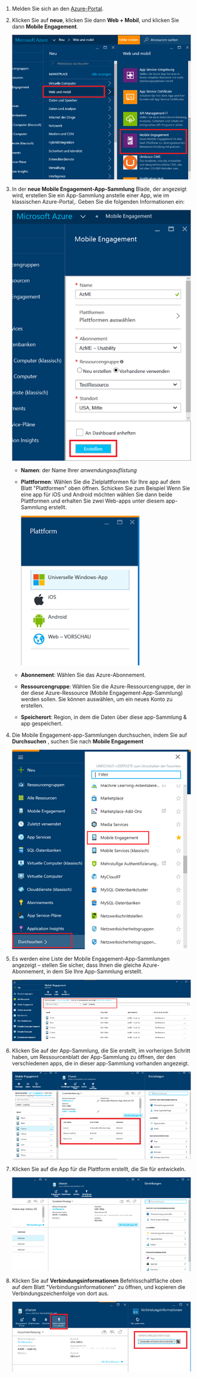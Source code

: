 
1. Melden Sie sich an den [Azure-Portal](https://portal.azure.com).
2. Klicken Sie auf **neue**, klicken Sie dann **Web + Mobil**, und klicken Sie dann **Mobile Engagement**.
   
    ![](./media/mobile-engagement-create-app-in-portal-new/browse-azme-extension.png)
3. In der **neue Mobile Engagement-App-Sammlung** Blade, der angezeigt wird, erstellen Sie ein App-Sammlung anstelle einer App, wie im klassischen Azure-Portal,. Geben Sie die folgenden Informationen ein:
   
    ![](./media/mobile-engagement-create-app-in-portal-new/new-azme-app.png)
   
   * **Namen**: der Name Ihrer *anwendungsauflistung* 
   * **Plattformen**: Wählen Sie die Zielplattformen für Ihre app auf dem Blatt "Plattformen" oben öffnen. Schicken Sie zum Beispiel Wenn Sie eine app für iOS und Android möchten wählen Sie dann beide Plattformen und erhalten Sie zwei Web-apps unter diesem app-Sammlung erstellt. 
     
      ![](./media/mobile-engagement-create-app-in-portal-new/choose-platform.png)
   * **Abonnement**: Wählen Sie das Azure-Abonnement. 
   * **Ressourcengruppe**: Wählen Sie die Azure-Ressourcengruppe, der in der diese Azure-Ressource (Mobile Engagement-App-Sammlung) werden sollen. Sie können auswählen, um ein neues Konto zu erstellen.  
   * **Speicherort**: Region, in dem die Daten über diese app-Sammlung & app gespeichert.
4. Die Mobile Engagement-app-Sammlungen durchsuchen, indem Sie auf **Durchsuchen** , suchen Sie nach **Mobile Engagement**
   
    ![](./media/mobile-engagement-create-app-in-portal-new/browse-mobile-engagement-menu.png)
5. Es werden eine Liste der Mobile Engagement-App-Sammlungen angezeigt – stellen Sie sicher, dass Ihnen die gleiche Azure-Abonnement, in dem Sie Ihre App-Sammlung erstellt.
   
    ![](./media/mobile-engagement-create-app-in-portal-new/browse-mobile-engagement.png)
6. Klicken Sie auf der App-Sammlung, die Sie erstellt, im vorherigen Schritt haben, um Ressourcenblatt der App-Sammlung zu öffnen, der den verschiedenen apps, die in dieser app-Sammlung vorhanden angezeigt. 
   
    ![](./media/mobile-engagement-create-app-in-portal-new/mobile-engagement-app-collection.png)
7. Klicken Sie auf die App für die Plattform erstellt, die Sie für entwickeln. 
   
    ![](./media/mobile-engagement-create-app-in-portal-new/mobile-engagement-app.png)
8. Klicken Sie auf **Verbindungsinformationen** Befehlsschaltfläche oben auf dem Blatt "Verbindungsinformationen" zu öffnen, und kopieren die Verbindungszeichenfolge von dort aus. 
   
    ![](./media/mobile-engagement-create-app-in-portal-new/app-connection-info.png)

